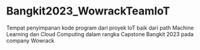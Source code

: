 # Bangkit2023_WowrackTeamIoT
Tempat penyimpanan kode program dari proyek IoT baik dari path Machine Learning dan Cloud Computing dalam rangka Capstone Bangkit 2023 pada company Wowrack
